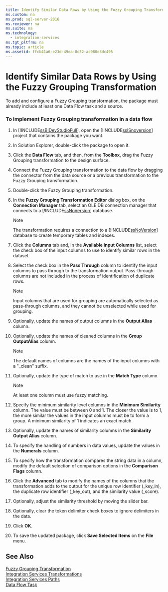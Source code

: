 ```yaml
---
title: Identify Similar Data Rows by Using the Fuzzy Grouping Transformation
ms.custom: na
ms.prod: sql-server-2016
ms.reviewer: na
ms.suite: na
ms.technology: 
  - integration-services
ms.tgt_pltfrm: na
ms.topic: article
ms.assetid: ffcb41a6-e23d-49ea-8c32-ac980e3dc495
---
```

# Identify Similar Data Rows by Using the Fuzzy Grouping Transformation
  To add and configure a Fuzzy Grouping transformation, the package must already include at least one Data Flow task and a source.  
  
### To implement Fuzzy Grouping transformation in a data flow  
  
1.  In [!INCLUDE[ssBIDevStudioFull](../../Token\Other/ssBIDevStudioFull_md.md)], open the [!INCLUDE[ssISnoversion](../../Token\Other/ssISnoversion_md.md)] project that contains the package you want.  
  
2.  In Solution Explorer, double\-click the package to open it.  
  
3.  Click the **Data Flow** tab, and then, from the **Toolbox**, drag the Fuzzy Grouping transformation to the design surface.  
  
4.  Connect the Fuzzy Grouping transformation to the data flow by dragging the connector from the data source or a previous transformation to the Fuzzy Grouping transformation.  
  
5.  Double\-click the Fuzzy Grouping transformation.  
  
6.  In the **Fuzzy Grouping Transformation Editor** dialog box, on the **Connection Manager** tab, select an OLE DB connection manager that connects to a [!INCLUDE[ssNoVersion](../../Token\Other/ssNoVersion_md.md)] database.  
  
    > [!NOTE]  
    >  The transformation requires a connection to a [!INCLUDE[ssNoVersion](../../Token\Other/ssNoVersion_md.md)] database to create temporary tables and indexes.  
  
7.  Click the **Columns** tab and, in the **Available Input Columns** list, select the check box of the input columns to use to identify similar rows in the dataset.  
  
8.  Select the check box in the **Pass Through** column to identify the input columns to pass through to the transformation output. Pass\-through columns are not included in the process of identification of duplicate rows.  
  
    > [!NOTE]  
    >  Input columns that are used for grouping are automatically selected as pass\-through columns, and they cannot be unselected while used for grouping.  
  
9. Optionally, update the names of output columns in the **Output Alias** column.  
  
10. Optionally, update the names of cleaned columns in the **Group OutputAlias** column.  
  
    > [!NOTE]  
    >  The default names of columns are the names of the input columns with a "\_clean" suffix.  
  
11. Optionally, update the type of match to use in the **Match Type** column.  
  
    > [!NOTE]  
    >  At least one column must use fuzzy matching.  
  
12. Specify the minimum similarity level columns in the **Minimum Similarity** column. The value must be between 0 and 1. The closer the value is to 1, the more similar the values in the input columns must be to form a group. A minimum similarity of 1 indicates an exact match.  
  
13. Optionally, update the names of similarity columns in the **Similarity Output Alias** column.  
  
14. To specify the handling of numbers in data values, update the values in the **Numerals** column.  
  
15. To specify how the transformation compares the string data in a column, modify the default selection of comparison options in the **Comparison Flags** column.  
  
16. Click the **Advanced** tab to modify the names of the columns that the transformation adds to the output for the unique row identifier \(\_key\_in\), the duplicate row identifier \(\_key\_out\), and the similarity value \(\_score\).  
  
17. Optionally, adjust the similarity threshold by moving the slider bar.  
  
18. Optionally, clear the token delimiter check boxes to ignore delimiters in the data.  
  
19. Click **OK**.  
  
20. To save the updated package, click **Save Selected Items** on the **File** menu.  
  
## See Also  
 [Fuzzy Grouping Transformation](../../Topics\TopicNameNotContainA/Fuzzy-Grouping-Transformation.md)   
 [Integration Services Transformations](../../Topics\TopicNameNotContainA/Integration-Services-Transformations.md)   
 [Integration Services Paths](../../Topics\TopicNameNotContainA/Integration-Services-Paths.md)   
 [Data Flow Task](../../Topics\TopicNameNotContainA/Data-Flow-Task.md)  
  
  